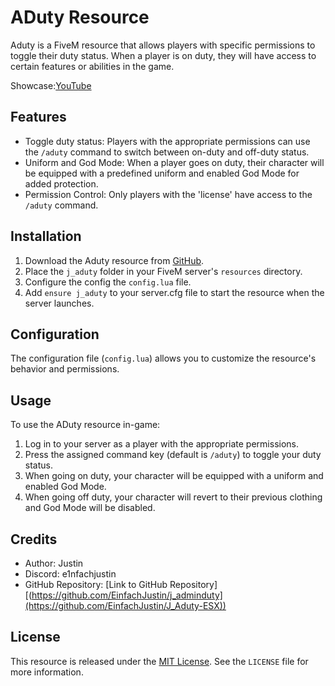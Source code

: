 # ADuty Resource

Aduty is a FiveM resource that allows players with specific permissions to toggle their duty status. When a player is on duty, they will have access to certain features or abilities in the game.

Showcase:[YouTube](https://youtu.be/6lWM1KtjhtQ)
## Features

- Toggle duty status: Players with the appropriate permissions can use the `/aduty` command to switch between on-duty and off-duty status.
- Uniform and God Mode: When a player goes on duty, their character will be equipped with a predefined uniform and enabled God Mode for added protection.
- Permission Control: Only players with the 'license' have access to the `/aduty` command.

## Installation

1. Download the Aduty resource from [GitHub](https://youtu.be/6lWM1KtjhtQ).
2. Place the `j_aduty` folder in your FiveM server's `resources` directory.
3. Configure the config the `config.lua` file.
4. Add `ensure j_aduty` to your server.cfg file to start the resource when the server launches.

## Configuration

The configuration file (`config.lua`) allows you to customize the resource's behavior and permissions.


## Usage

To use the ADuty resource in-game:

1. Log in to your server as a player with the appropriate permissions.
2. Press the assigned command key (default is `/aduty`) to toggle your duty status.
3. When going on duty, your character will be equipped with a uniform and enabled God Mode.
4. When going off duty, your character will revert to their previous clothing and God Mode will be disabled.

## Credits

- Author: Justin 
- Discord: e1nfachjustin
- GitHub Repository: [Link to GitHub Repository][(https://github.com/EinfachJustin/j_adminduty](https://github.com/EinfachJustin/J_Aduty-ESX))

## License

This resource is released under the [MIT License](https://opensource.org/licenses/MIT). See the `LICENSE` file for more information.
